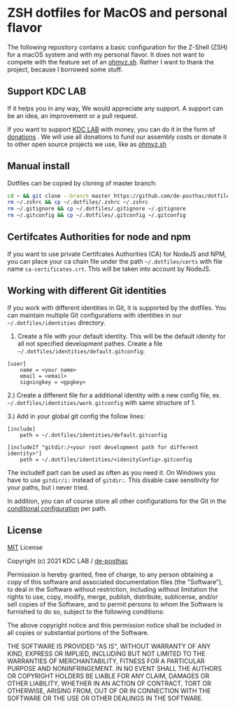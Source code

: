 # ZSH dotfiles for MacOS and personal flavor

The following repository contains a basic configuration for the Z-Shell (ZSH) for a macOS system and with my personal flavor. It does not want to compete with the feature set of an [ohmyz.sh](https://ohmyz.sh/). Rather I want to thank the project, because I borrowed some stuff.

## Support KDC LAB

If it helps you in any way, We would appreciate any support. A support can be an idea, an improvement or a pull request.

If you want to support [KDC LAB](https://github.com/kdc-lab/) with money, you can do it in the form of [donations](https://paypal.me/kdclab) . We will use all donations to fund our assembly costs or donate it to other open source projects we use, like as [ohmyz.sh](https://ohmyz.sh/)

## Manual install

Dotfiles can be copied by cloning of master branch:

```zsh
cd ~ && git clone --branch master https://github.com/de-posthac/dotfiles.git .dotfiles
rm ~/.zshrc && cp ~/.dotfiles/.zshrc ~/.zshrc
rm ~/.gitignore && cp ~/.dotfiles/.gitignore ~/.gitignore
rm ~/.gitconfig && cp ~/.dotfiles/.gitconfig ~/.gitconfig
```

## Certifcates Authorities for node and npm

If you want to use private Certifcates Authorities (CA) for NodeJS and NPM, you can place your ca chain file under the path `~/.dotfiles/certs` with file name `ca-certificates.crt`. This will be taken into account by NodeJS.

## Working with different Git identities

If you work with different identities in Git, it is supported by the dotfiles. You can maintain multiple Git configurations with identities in our `~/.dotfiles/identities` directory.

1. Create a file with your default identity. This will be the default idenity for all not specified development pathes. Create a file `~/.dotfiles/identities/default.gitconfig`:

```git
[user]
    name = <your name>
    email = <email>
    signingkey = <gpgkey>
```

2.) Create a different file for a additional identity with a new config file, ex. `~/.dotfiles/identities/work.gitconfig` with same structure of 1.

3.) Add in your global git config the follow lines:

```git
[include]
    path = ~/.dotfiles/identities/default.gitconfig

[includeIf "gitdir:/<your root development path for different identity>"]
    path = ~/.dotfiles/identities/<idenityConfig>.gitconfig
```

The includeIf part can be used as often as you need it. On Windows you have to use `gitdir/i:` instead of `gitdir:`. This disable case sensitivity for your paths, but i never tried.

In addition, you can of course store all other configurations for the Git in the [conditional configuration](https://git-scm.com/docs/git-config#_includes) per path.

## License

[MIT](http://opensource.org/licenses/MIT) License

Copyright (c) 2021 KDC LAB / [de-posthac](https://github.com/de-posthac)

Permission is hereby granted, free of charge, to any person obtaining a copy
of this software and associated documentation files (the "Software"), to deal
in the Software without restriction, including without limitation the rights
to use, copy, modify, merge, publish, distribute, sublicense, and/or sell
copies of the Software, and to permit persons to whom the Software is
furnished to do so, subject to the following conditions:

The above copyright notice and this permission notice shall be included in all
copies or substantial portions of the Software.

THE SOFTWARE IS PROVIDED "AS IS", WITHOUT WARRANTY OF ANY KIND, EXPRESS OR
IMPLIED, INCLUDING BUT NOT LIMITED TO THE WARRANTIES OF MERCHANTABILITY,
FITNESS FOR A PARTICULAR PURPOSE AND NONINFRINGEMENT. IN NO EVENT SHALL THE
AUTHORS OR COPYRIGHT HOLDERS BE LIABLE FOR ANY CLAIM, DAMAGES OR OTHER
LIABILITY, WHETHER IN AN ACTION OF CONTRACT, TORT OR OTHERWISE, ARISING FROM,
OUT OF OR IN CONNECTION WITH THE SOFTWARE OR THE USE OR OTHER DEALINGS IN THE
SOFTWARE.

